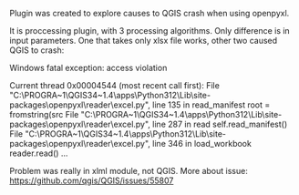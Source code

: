 Plugin was created to explore causes to QGIS crash when using openpyxl.

It is proccessing plugin, with 3 processing algorithms. Only difference is in input parameters. One that takes only xlsx file works, other two caused QGIS to crash:

Windows fatal exception: access violation

Current thread 0x00004544 (most recent call first):
  File "C:\PROGRA~1\QGIS34~1.4\apps\Python312\Lib\site-packages\openpyxl\reader\excel.py", line 135 in read_manifest
    root = fromstring(src
  File "C:\PROGRA~1\QGIS34~1.4\apps\Python312\Lib\site-packages\openpyxl\reader\excel.py", line 287 in read
    self.read_manifest()
  File "C:\PROGRA~1\QGIS34~1.4\apps\Python312\Lib\site-packages\openpyxl\reader\excel.py", line 346 in load_workbook
    reader.read()
    ...

Problem was really in xlml module, not QGIS. More about issue:
https://github.com/qgis/QGIS/issues/55807
